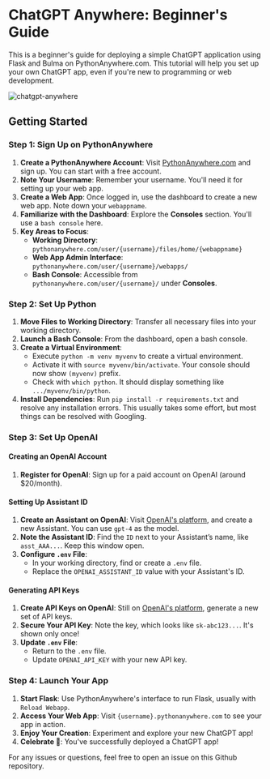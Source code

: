 # ChatGPT Anywhere: Beginner's Guide
This is a beginner's guide for deploying a simple ChatGPT application using Flask and Bulma on PythonAnywhere.com. This tutorial will help you set up your own ChatGPT app, even if you're new to programming or web development.

![chatgpt-anywhere](https://github.com/rrmn/chatgpt-anywhere/assets/14080347/0a73b07e-099c-4369-a2d4-43a77aaa6984)

## Getting Started

### Step 1: Sign Up on PythonAnywhere
1. **Create a PythonAnywhere Account**: Visit [PythonAnywhere.com](https://www.pythonanywhere.com/?affiliate_id=00ffc226) and sign up. You can start with a free account. 
2. **Note Your Username**: Remember your username. You'll need it for setting up your web app.
3. **Create a Web App**: Once logged in, use the dashboard to create a new web app. Note down your `webappname`.
4. **Familiarize with the Dashboard**: Explore the **Consoles** section. You'll use a `bash console` here.
5. **Key Areas to Focus**: 
    - **Working Directory**: `pythonanywhere.com/user/{username}/files/home/{webappname}`
    - **Web App Admin Interface**: `pythonanywhere.com/user/{username}/webapps/`
    - **Bash Console**: Accessible from `pythonanywhere.com/user/{username}/` under **Consoles**.

### Step 2: Set Up Python
1. **Move Files to Working Directory**: Transfer all necessary files into your working directory.
2. **Launch a Bash Console**: From the dashboard, open a bash console.
3. **Create a Virtual Environment**:
    - Execute `python -m venv myvenv` to create a virtual environment.
    - Activate it with `source myvenv/bin/activate`. Your console should now show `(myvenv)` prefix.
    - Check with `which python`. It should display something like `.../myvenv/bin/python`.
4. **Install Dependencies**: Run `pip install -r requirements.txt` and resolve any installation errors. This usually takes some effort, but most things can be resolved with Googling.

### Step 3: Set Up OpenAI

#### Creating an OpenAI Account
1. **Register for OpenAI**: Sign up for a paid account on OpenAI (around $20/month).

#### Setting Up Assistant ID
1. **Create an Assistant on OpenAI**: Visit [OpenAI's platform](https://platform.openai.com), and create a new Assistant. You can use `gpt-4` as the model.
2. **Note the Assistant ID**: Find the `ID` next to your Assistant’s name, like `asst_AAA...`. Keep this window open.
3. **Configure `.env` File**:
    - In your working directory, find or create a `.env` file.
    - Replace the `OPENAI_ASSISTANT_ID` value with your Assistant's ID.

#### Generating API Keys
1. **Create API Keys on OpenAI**: Still on [OpenAI's platform](https://platform.openai.com), generate a new set of API keys.
2. **Secure Your API Key**: Note the key, which looks like `sk-abc123...`. It's shown only once!
3. **Update `.env` File**:
    - Return to the `.env` file.
    - Update `OPENAI_API_KEY` with your new API key.

### Step 4: Launch Your App
1. **Start Flask**: Use PythonAnywhere's interface to run Flask, usually with `Reload Webapp`.
2. **Access Your Web App**: Visit `{username}.pythonanywhere.com` to see your app in action.
3. **Enjoy Your Creation**: Experiment and explore your new ChatGPT app!
4. **Celebrate 🎉**: You've successfully deployed a ChatGPT app!

For any issues or questions, feel free to open an issue on this Github repository.
